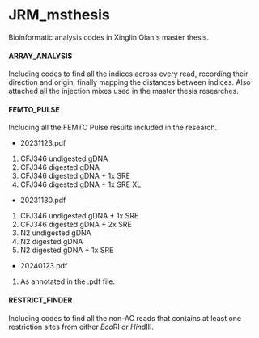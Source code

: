 # JRM_msthesis

Bioinformatic analysis codes in Xinglin Qian's master thesis.

#### ARRAY_ANALYSIS
Including codes to find all the indices across every read, recording their direction and origin, finally mapping the distances between indices. Also attached all the injection mixes used in the master thesis researches.

#### FEMTO_PULSE
Including all the FEMTO Pulse results included in the research.
- 20231123.pdf
1. CFJ346 undigested gDNA
2. CFJ346 digested gDNA
3. CFJ346 digested gDNA + 1x SRE
4. CFJ346 digested gDNA + 1x SRE XL
- 20231130.pdf
1. CFJ346 undigested gDNA + 1x SRE
2. CFJ346 digested gDNA + 2x SRE
3. N2 undigested gDNA
4. N2 digested gDNA
5. N2 digested gDNA + 1x SRE
- 20240123.pdf
1. As annotated in the .pdf file.

#### RESTRICT_FINDER
Including codes to find all the non-AC reads that contains at least one restriction sites from either *Eco*RI or *Hin*dIII.